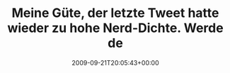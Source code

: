 ---
retweeted: false
source: <a href="http://twitter.com" rel="nofollow">Twitter Web Client</a>
entities:
  hashtags: []
  symbols: []
  user_mentions: []
  urls: []
display_text_range:
- '0'
- '116'
favorite_count: '0'
id_str: '4154227510'
truncated: false
retweet_count: '0'
id: '4154227510'
created_at: Mon Sep 21 20:05:43 +0000 2009
favorited: false
full_text: Meine Güte, der letzte Tweet hatte wieder zu hohe Nerd-Dichte. Werde demnächst
  wieder über Nutella twittern. Ihr so?
lang: de
tags:
- pesos/twitter
date: '2009-09-21T20:05:43+00:00'
src: https://twitter.com/bascht/status/4154227510
original_url: https://twitter.com/bascht/status/4154227510
type: twitter_tweet
text: Meine Güte, der letzte Tweet hatte wieder zu hohe Nerd-Dichte. Werde demnächst
  wieder über Nutella twittern. Ihr so?
title: Meine Güte, der letzte Tweet hatte wieder zu hohe Nerd-Dichte. Werde de

---